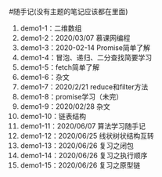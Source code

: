 #随手记(没有主题的笔记应该都在里面)
1. demo1-1：二维数组
2. demo1-2：2020/03/07 慕课网编程
3. demo1-3：2020-02-14 Promise简单了解
4. demo1-4：冒泡、递归、二分查找简要学习
5. demo1-5：fetch简单了解
6. demo1-6：杂文
7. demo1-7：2020/2/21 reduce和filter方法
8. demo1-8：promise学习（未完）
9. demo1-9：2020/02/28 杂文
10. demo1-10：链表结构
11. demo1-11：2020/06/07 算法学习随手记
12. demo1-12：2020/06/25 线状树状结构互转
13. demo1-13：2020/06/26 复习之闭包
14. demo1-14：2020/06/26 复习之执行顺序
15. demo1-15：2020/06/26 复习之原型链